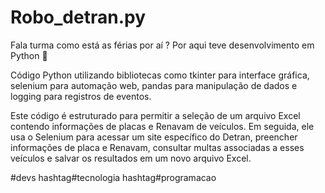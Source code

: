 # Robo_detran.py
Fala turma como está as férias por aí ? Por aqui teve desenvolvimento em Python 🐍

Código Python utilizando bibliotecas como tkinter para interface gráfica, selenium para automação web, pandas para manipulação de dados e logging para registros de eventos.

Este código é estruturado para permitir a seleção de um arquivo Excel contendo informações de placas e Renavam de veículos. Em seguida, ele usa o Selenium para acessar um site específico do Detran, preencher informações de placa e Renavam, consultar multas associadas a esses veículos e salvar os resultados em um novo arquivo Excel.

#devs hashtag#tecnologia hashtag#programacao
